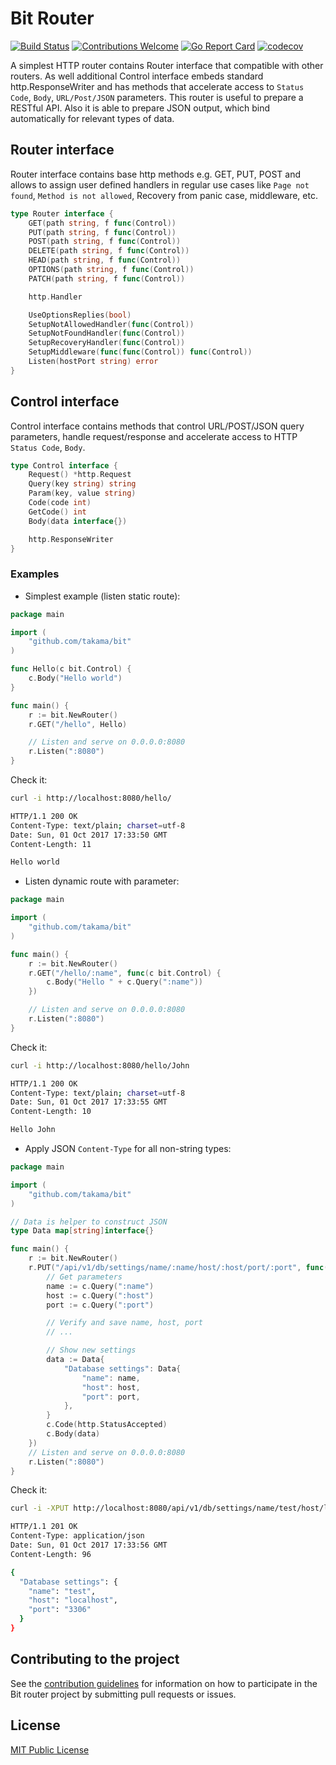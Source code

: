 # Bit Router

[![Build Status](https://travis-ci.org/takama/bit.svg?branch=master)](https://travis-ci.org/takama/bit)
[![Contributions Welcome](https://img.shields.io/badge/contributions-welcome-brightgreen.svg?style=flat)](https://github.com/takama/bit/issues)
[![Go Report Card](https://goreportcard.com/badge/github.com/takama/bit)](https://goreportcard.com/report/github.com/takama/bit)
[![codecov](https://codecov.io/gh/takama/bit/branch/master/graph/badge.svg)](https://codecov.io/gh/takama/bit)

A simplest HTTP router contains Router interface that compatible with other routers. As well additional Control interface embeds standard http.ResponseWriter and has methods that accelerate access to `Status Code`, `Body`, `URL/Post/JSON` parameters. This router is useful to prepare a RESTful API. Also it is able to prepare JSON output, which bind automatically for relevant types of data.

## Router interface

Router interface contains base http methods e.g. GET, PUT, POST and allows to assign user defined handlers in regular use cases like `Page not found`, `Method is not allowed`, Recovery from panic case, middleware, etc.

```go
type Router interface {
    GET(path string, f func(Control))
    PUT(path string, f func(Control))
    POST(path string, f func(Control))
    DELETE(path string, f func(Control))
    HEAD(path string, f func(Control))
    OPTIONS(path string, f func(Control))
    PATCH(path string, f func(Control))

    http.Handler

    UseOptionsReplies(bool)
    SetupNotAllowedHandler(func(Control))
    SetupNotFoundHandler(func(Control))
    SetupRecoveryHandler(func(Control))
    SetupMiddleware(func(func(Control)) func(Control))
    Listen(hostPort string) error
}
```

## Control interface

Control interface contains methods that control URL/POST/JSON query parameters, handle request/response and accelerate access to HTTP `Status Code`, `Body`.

```go
type Control interface {
    Request() *http.Request
    Query(key string) string
    Param(key, value string)
    Code(code int)
    GetCode() int
    Body(data interface{})

    http.ResponseWriter
}
```

### Examples

- Simplest example (listen static route):

```go
package main

import (
    "github.com/takama/bit"
)

func Hello(c bit.Control) {
    c.Body("Hello world")
}

func main() {
    r := bit.NewRouter()
    r.GET("/hello", Hello)

    // Listen and serve on 0.0.0.0:8080
    r.Listen(":8080")
}
```

Check it:

```sh
curl -i http://localhost:8080/hello/

HTTP/1.1 200 OK
Content-Type: text/plain; charset=utf-8
Date: Sun, 01 Oct 2017 17:33:50 GMT
Content-Length: 11

Hello world
```

- Listen dynamic route with parameter:

```go
package main

import (
    "github.com/takama/bit"
)

func main() {
    r := bit.NewRouter()
    r.GET("/hello/:name", func(c bit.Control) {
        c.Body("Hello " + c.Query(":name"))
    })

    // Listen and serve on 0.0.0.0:8080
    r.Listen(":8080")
}
```

Check it:

```sh
curl -i http://localhost:8080/hello/John

HTTP/1.1 200 OK
Content-Type: text/plain; charset=utf-8
Date: Sun, 01 Oct 2017 17:33:55 GMT
Content-Length: 10

Hello John
```

- Apply JSON `Content-Type` for all non-string types:

```go
package main

import (
    "github.com/takama/bit"
)

// Data is helper to construct JSON
type Data map[string]interface{}

func main() {
    r := bit.NewRouter()
    r.PUT("/api/v1/db/settings/name/:name/host/:host/port/:port", func(c bit.Control) {
        // Get parameters
        name := c.Query(":name")
        host := c.Query(":host")
        port := c.Query(":port")

        // Verify and save name, host, port
        // ...

        // Show new settings
        data := Data{
            "Database settings": Data{
                "name": name,
                "host": host,
                "port": port,
            },
        }
        c.Code(http.StatusAccepted)
        c.Body(data)
    })
    // Listen and serve on 0.0.0.0:8080
    r.Listen(":8080")
}
```

Check it:

```sh
curl -i -XPUT http://localhost:8080/api/v1/db/settings/name/test/host/localhost/port/3306

HTTP/1.1 201 OK
Content-Type: application/json
Date: Sun, 01 Oct 2017 17:33:56 GMT
Content-Length: 96

{
  "Database settings": {
    "name": "test",
    "host": "localhost",
    "port": "3306"
  }
}
```

## Contributing to the project

See the [contribution guidelines](docs/CONTRIBUTING.md) for information on how to
participate in the Bit router project by submitting pull requests or issues.

## License

[MIT Public License](https://github.com/takama/bit/blob/master/LICENSE)
